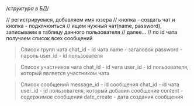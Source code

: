 /_структура в БД_/

// регистрируемся, добавляем имя юзера
// кнопка - создать чат и кнопка - подклчюиться
// ищем нужный чат(name, password), записываем в таблицу данного пользователя
// далее...
// по id чата получаем список всех сообщений

> Список групп чата
chat_id - id чата
name - загаловок
password - пароль
user_id - id пользователя

> Список участников чата
chat_id - id чата
user_id - id пользователя, который является участником чата

> Список сообщений
message_id - id сообщения
chat_id - id чата
user_id - id пользователя, который добавил сообщение
content - содержимое сообщения
date_create - дата создания сообщения


